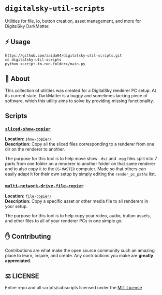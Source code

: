 # `digitalsky-util-scripts`  
Utilities for file, io, button creation, asset management, and more for DigitalSky DarkMatter.

## ⚡ Usage
```
https://github.com/zaida04/digitalsky-util-scripts.git
cd digitalsky-util-scripts
python <script-to-run-folder>/main.py
```

## 📝 About
This collection of utilities was created for a DigitalSky renderer PC setup. At its current state, DarkMatter is a buggy and sometimes lacking piece of software, which this utility aims to solve by providing missing functionality.

## Scripts
### [`sliced-show-copier`](https://github.com/zaida04/digitalsky-util-scripts/blob/main/show-copier/main.py)
**Location:** [`show-copier/`](https://github.com/zaida04/digitalsky-util-scripts/blob/main/show-copier/main.py)  
**Description:** Copy all the sliced files corresponding to a renderer from one dir on the renderer to another.  

The purpose for this tool is to help move show `.dsi` and `.mpg` files split into 7 parts from one folder on a renderer to another folder on that same renderer and to also copy it to the `DS-MASTER` computer. Made so that others can easily adapt it for their own setup by simply editing the `render_pc_paths` list.

### [`multi-network-drive-file-copier`](https://github.com/zaida04/digitalsky-util-scripts/blob/main/file-copier/main.py)    
**Location:** [`file-copier/`](https://github.com/zaida04/digitalsky-util-scripts/blob/main/file-copier/main.py)  
**Description:** Copy a specific asset or other media file to all renderers in your setup.    

The purpose for this tool is to help copy your video, audio, button assets, and other files to all of your renderer PCs in one simple go.

## ✋ Contributing
Contributions are what make the open source community such an amazing place to learn, inspire, and create. Any contributions you make are **greatly appreciated**.
  
## ⚖️ LICENSE
Entire repo and all scripts/subscripts licensed under the [MIT License](https://github.com/zaida04/digitalsky-util-scripts/blob/main/LICENSE)
  

